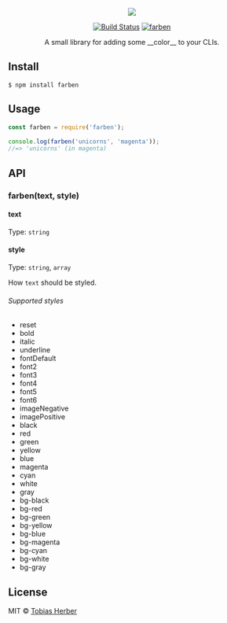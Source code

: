 <p align="center">
  <img src="https://i.imgur.com/qLu5dnN.png" />
</p>

<p align="center">
  <a href="https://travis-ci.org/herber/farben"><img src="https://travis-ci.org/herber/farben.svg?branch=master" alt="Build Status"></a>
  <a href="https://npm.im/farben"><img src="https://img.shields.io/npm/v/farben.svg" alt="farben"></a>
</p>

<p align="center">
  A small library for adding some __color__ to your CLIs.
</p>

## Install

```
$ npm install farben
```

## Usage

```js
const farben = require('farben');

console.log(farben('unicorns', 'magenta'));
//=> 'unicorns' (in magenta)
```

## API

### farben(text, style)

#### text

Type: `string`

#### style

Type: `string`, `array`

How `text` should be styled.

###### Supported styles

* reset
* bold
* italic
* underline
* fontDefault
* font2
* font3
* font4
* font5
* font6
* imageNegative
* imagePositive
* black
* red
* green
* yellow
* blue
* magenta
* cyan
* white
* gray
* bg-black
* bg-red
* bg-green
* bg-yellow
* bg-blue
* bg-magenta
* bg-cyan
* bg-white
* bg-gray

## License

MIT © [Tobias Herber](http://tobihrbr.com)

